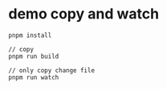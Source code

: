 # demo copy and watch

```
pnpm install

// copy
pnpm run build

// only copy change file
pnpm run watch
```
